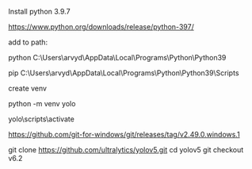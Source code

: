 Install python 3.9.7

https://www.python.org/downloads/release/python-397/

add to path:

python
C:\Users\arvyd\AppData\Local\Programs\Python\Python39

pip
C:\Users\arvyd\AppData\Local\Programs\Python\Python39\Scripts

create venv

python -m venv yolo

yolo\scripts\activate

https://github.com/git-for-windows/git/releases/tag/v2.49.0.windows.1

git clone https://github.com/ultralytics/yolov5.git
cd yolov5
git checkout v6.2
